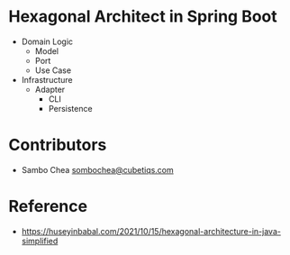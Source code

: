 # Hexagonal Architect in Spring Boot

- Domain Logic
  - Model
  - Port
  - Use Case
- Infrastructure
  - Adapter
    - CLI
    - Persistence

# Contributors

- Sambo Chea <sombochea@cubetiqs.com>

# Reference

- https://huseyinbabal.com/2021/10/15/hexagonal-architecture-in-java-simplified
